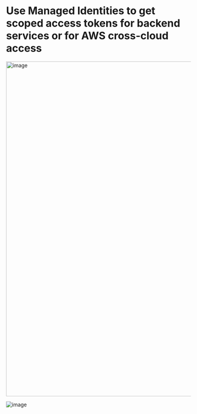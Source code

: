 # Use Managed Identities to get scoped access tokens for backend services or for AWS cross-cloud access

<img width="911" alt="image" src="https://user-images.githubusercontent.com/58379979/192390480-c2846cd9-c89f-42c1-8f1d-a603fe20d562.png">

![image](https://user-images.githubusercontent.com/58379979/192391311-45700585-4e7b-46c5-9839-81c6871e6910.png)

